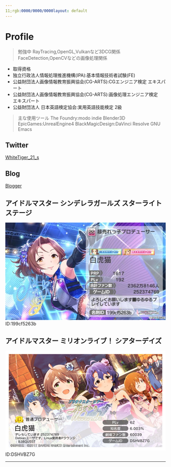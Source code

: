 ```yaml
---
11;rgb:0000/0000/0000layout: default
---
```

# Profile

> 勉強中
> RayTracing,OpenGL,Vulkanなど3DCG関係
> FaceDetection,OpenCVなどの画像処理関係


* 取得資格
* 独立行政法人情報処理推進機構(IPA):基本情報技術者試験(FE)
* 公益財団法人画像情報教育振興協会(CG-ARTS):CGエンジニア検定 エキスパート
* 公益財団法人画像情報教育振興協会(CG-ARTS):画像処理エンジニア検定　エキスパート
* 公益財団法人 日本英語検定協会:実用英語技能検定 2級


> 主な使用ツール
> The Foundry:modo indie
> Blender3D
> EpicGames:UnrealEngine4
> BlackMagicDesign:DaVinci Resolve
> GNU Emacs



## Twitter


[WhiteTiger_21_s](https://twitter.com/WhiteTiger_21_s)


## Blog


[Blogger](https://whitetiger21scg.blogspot.com/)


## アイドルマスター シンデレラガールズ スターライトステージ
![Cinderella](Cinderella_Profile.jpg)
ID:199cf5263b


## アイドルマスター ミリオンライブ！ シアターデイズ
![Million](Million_Profile.jpg)
ID:DSHVBZ7G


* * *
